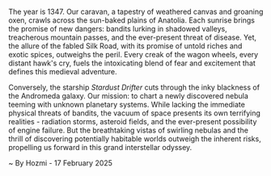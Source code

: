 
The year is 1347.  Our caravan, a tapestry of weathered canvas and groaning oxen, crawls across the sun-baked plains of Anatolia.  Each sunrise brings the promise of new dangers: bandits lurking in shadowed valleys, treacherous mountain passes, and the ever-present threat of disease.  Yet, the allure of the fabled Silk Road, with its promise of untold riches and exotic spices, outweighs the peril.  Every creak of the wagon wheels, every distant hawk's cry, fuels the intoxicating blend of fear and excitement that defines this medieval adventure.

Conversely, the starship *Stardust Drifter* cuts through the inky blackness of the Andromeda galaxy.  Our mission: to chart a newly discovered nebula teeming with unknown planetary systems.  While lacking the immediate physical threats of bandits, the vacuum of space presents its own terrifying realities - radiation storms, asteroid fields, and the ever-present possibility of engine failure.  But the breathtaking vistas of swirling nebulas and the thrill of discovering potentially habitable worlds outweigh the inherent risks, propelling us forward in this grand interstellar odyssey.

~ By Hozmi - 17 February 2025
